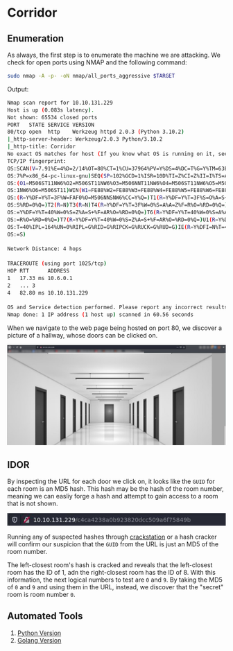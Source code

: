 
# Corridor

## Enumeration

As always, the first step is to enumerate the machine we are attacking. We check for open ports using NMAP and the following command:

```bash
sudo nmap -A -p- -oN nmap/all_ports_aggressive $TARGET
```

Output:

```bash
Nmap scan report for 10.10.131.229
Host is up (0.083s latency).
Not shown: 65534 closed ports
PORT   STATE SERVICE VERSION
80/tcp open  http    Werkzeug httpd 2.0.3 (Python 3.10.2)
|_http-server-header: Werkzeug/2.0.3 Python/3.10.2
|_http-title: Corridor
No exact OS matches for host (If you know what OS is running on it, see https://nmap.org/submit/ ).
TCP/IP fingerprint:
OS:SCAN(V=7.91%E=4%D=2/14%OT=80%CT=1%CU=37964%PV=Y%DS=4%DC=T%G=Y%TM=63EC23D
OS:7%P=x86_64-pc-linux-gnu)SEQ(SP=102%GCD=1%ISR=10D%TI=Z%CI=Z%II=I%TS=A)OPS
OS:(O1=M506ST11NW6%O2=M506ST11NW6%O3=M506NNT11NW6%O4=M506ST11NW6%O5=M506ST1
OS:1NW6%O6=M506ST11)WIN(W1=FE88%W2=FE88%W3=FE88%W4=FE88%W5=FE88%W6=FE88)ECN
OS:(R=Y%DF=Y%T=3F%W=FAF0%O=M506NNSNW6%CC=Y%Q=)T1(R=Y%DF=Y%T=3F%S=O%A=S+%F=A
OS:S%RD=0%Q=)T2(R=N)T3(R=N)T4(R=Y%DF=Y%T=3F%W=0%S=A%A=Z%F=R%O=%RD=0%Q=)T5(R
OS:=Y%DF=Y%T=40%W=0%S=Z%A=S+%F=AR%O=%RD=0%Q=)T6(R=Y%DF=Y%T=40%W=0%S=A%A=Z%F
OS:=R%O=%RD=0%Q=)T7(R=Y%DF=Y%T=40%W=0%S=Z%A=S+%F=AR%O=%RD=0%Q=)U1(R=Y%DF=N%
OS:T=40%IPL=164%UN=0%RIPL=G%RID=G%RIPCK=G%RUCK=G%RUD=G)IE(R=Y%DFI=N%T=40%CD
OS:=S)

Network Distance: 4 hops

TRACEROUTE (using port 1025/tcp)
HOP RTT      ADDRESS
1   17.33 ms 10.6.0.1
2   ... 3
4   82.80 ms 10.10.131.229

OS and Service detection performed. Please report any incorrect results at https://nmap.org/submit/ .
Nmap done: 1 IP address (1 host up) scanned in 60.56 seconds
```

When we navigate to the web page being hosted on port 80, we discover a picture of a hallway, whose doors can be clicked on.

![corridor](../media/pictures/corridor_main.jpg)

## IDOR

By inspecting the URL for each door we click on, it looks like the `GUID` for each room is an MD5 hash. This hash may be the hash of the room number, meaning we can easliy forge a hash and attempt to gain access to a room that is not shown. 

![url](../media/pictures/corridor_url.jpg)

Running any of suspected hashes through [crackstation](crackstation.net) or a hash cracker will confirm our suspicion that the `GUID` from the URL is just an MD5 of the room number.

The left-closest room's hash is cracked and reveals that the left-closest room has the ID of 1, adn the right-closest room has the ID of 8. With this information, the next logical numbers to test are `0` and `9`. By taking the MD5 of `0` and `9` and using them in the URL, instead, we discover that the "secret" room is room number `0`. 

## Automated Tools

1. [Python Version](exploit.py) 
2. [Golang Version](exploit.go) 